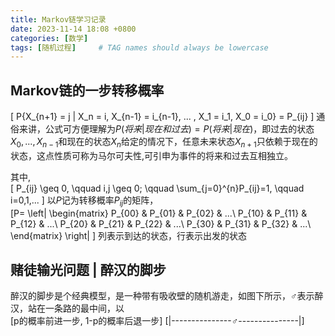 ```yaml
---
title: Markov链学习记录
date: 2023-11-14 18:08 +0800
categories: [数学]
tags: [随机过程]     # TAG names should always be lowercase
---
```




## Markov链的一步转移概率
\[
P\{X_{n+1} = j | X_n = i, X_{n-1} = i_{n-1}, ... , X_1 = i_1, X_0 = i_0\} = P_{ij}
\]
通俗来讲，公式可方便理解为$P(将来|现在和过去) = P(将来|现在)$，即过去的状态$X_0, ..., X_{n-1}$和现在的状态$X_{n}$给定的情况下，任意未来状态$X_{n+1}$只依赖于现在的状态，这点性质可称为马尔可夫性,可引申为事件的将来和过去互相独立。

其中,  
[
P_{ij} \geq 0, \qquad  i,j \geq 0; \qquad \sum_{j=0}^{n}P_{ij}=1, \qquad i=0,1,...
]
以$P$记为转移概率$P_{ij}$的矩阵，  
[P=
\left|
\begin{matrix}
P_{00} & P_{01} & P_{02} & ...\\
P_{10} & P_{11} & P_{12} & ...\\
P_{20} & P_{21} & P_{22} & ...\\
P_{30} & P_{31} & P_{32} & ...\\
\end{matrix}
\right|
] 
列表示到达的状态，行表示出发的状态
## 赌徒输光问题 | 醉汉的脚步
醉汉的脚步是个经典模型，是一种带有吸收壁的随机游走，如图下所示，$♂$表示醉汉，站在一条路的最中间，以  
[p的概率前进一步, 1-p的概率后退一步] 
[|---------------♂---------------|]
